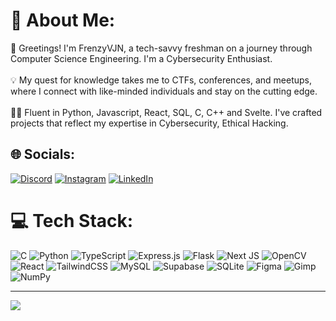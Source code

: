 # 💫 About Me:
👋 Greetings! I'm FrenzyVJN, a tech-savvy freshman on a journey through Computer Science Engineering. I'm a Cybersecurity Enthusiast.<br><br>💡 My quest for knowledge takes me to CTFs, conferences, and meetups, where I connect with like-minded individuals and stay on the cutting edge.<br><br>👨‍💻 Fluent in Python, Javascript, React, SQL, C, C++ and Svelte. I've crafted projects that reflect my expertise in Cybersecurity, Ethical Hacking.<br>


## 🌐 Socials:
[![Discord](https://img.shields.io/badge/Discord-%237289DA.svg?logo=discord&logoColor=white)](https://discord.com/users/813371659738021919) [![Instagram](https://img.shields.io/badge/Instagram-%23E4405F.svg?logo=Instagram&logoColor=white)](https://instagram.com/frenzyvjn) [![LinkedIn](https://img.shields.io/badge/LinkedIn-%230077B5.svg?logo=linkedin&logoColor=white)](https://linkedin.com/in/vijayan-sankar) 

# 💻 Tech Stack:
![C](https://img.shields.io/badge/c-%2300599C.svg?style=for-the-badge&logo=c&logoColor=white) ![Python](https://img.shields.io/badge/python-3670A0?style=for-the-badge&logo=python&logoColor=ffdd54) ![TypeScript](https://img.shields.io/badge/typescript-%23007ACC.svg?style=for-the-badge&logo=typescript&logoColor=white) ![Express.js](https://img.shields.io/badge/express.js-%23404d59.svg?style=for-the-badge&logo=express&logoColor=%2361DAFB) ![Flask](https://img.shields.io/badge/flask-%23000.svg?style=for-the-badge&logo=flask&logoColor=white)  ![Next JS](https://img.shields.io/badge/Next-black?style=for-the-badge&logo=next.js&logoColor=white) ![OpenCV](https://img.shields.io/badge/opencv-%23white.svg?style=for-the-badge&logo=opencv&logoColor=white) ![React](https://img.shields.io/badge/react-%2320232a.svg?style=for-the-badge&logo=react&logoColor=%2361DAFB) ![TailwindCSS](https://img.shields.io/badge/tailwindcss-%2338B2AC.svg?style=for-the-badge&logo=tailwind-css&logoColor=white) ![MySQL](https://img.shields.io/badge/mysql-%2300000f.svg?style=for-the-badge&logo=mysql&logoColor=white) ![Supabase](https://img.shields.io/badge/Supabase-3ECF8E?style=for-the-badge&logo=supabase&logoColor=white) ![SQLite](https://img.shields.io/badge/sqlite-%2307405e.svg?style=for-the-badge&logo=sqlite&logoColor=white) ![Figma](https://img.shields.io/badge/figma-%23F24E1E.svg?style=for-the-badge&logo=figma&logoColor=white) ![Gimp](https://img.shields.io/badge/Gimp-657D8B?style=for-the-badge&logo=gimp&logoColor=F) ![NumPy](https://img.shields.io/badge/numpy-%23013243.svg?style=for-the-badge&logo=numpy&logoColor=white) 

---
[![](https://visitcount.itsvg.in/api?id=FrenzyVJN&icon=0&color=0)](https://visitcount.itsvg.in)

<!-- Proudly created with GPRM ( https://gprm.itsvg.in ) -->
